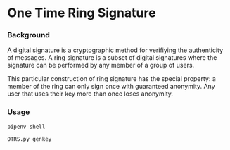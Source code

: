 # One Time Ring Signature

### Background

A digital signature is a cryptographic method for verifiying the authenticity 
of messages. A ring signature is a subset of digital signatures where the 
signature can be performed by any member of a group of users.

This particular construction of ring signature has the special property: 
a member of the ring can only sign once with guaranteed anonymity. Any user
that uses their key more than once loses anonymity.

### Usage

`pipenv shell`

`OTRS.py genkey`
